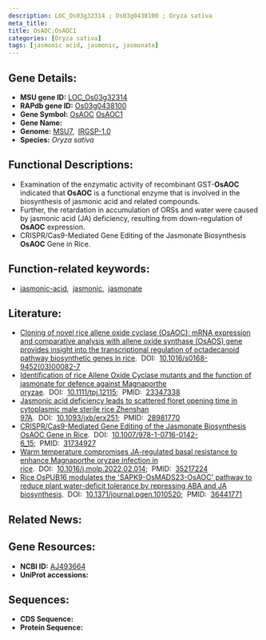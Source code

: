 ```yaml
---
description: LOC_Os03g32314 ; Os03g0438100 ; Oryza sativa
meta_title:
title: OsAOC;OsAOC1
categories: [Oryza sativa]
tags: [jasmonic acid, jasmonic, jasmonate]
---
```


## Gene Details:
- **MSU gene ID:** [LOC_Os03g32314](http://rice.uga.edu/cgi-bin/ORF_infopage.cgi?orf=LOC_Os03g32314)  
- **RAPdb gene ID:** [Os03g0438100](https://rapdb.dna.affrc.go.jp/locus/?name=Os03g0438100)  
- **Gene Symbol:** <u>OsAOC</u>&nbsp;<u>OsAOC1</u>
- **Gene Name:**
- **Genome:**  [MSU7](http://rice.uga.edu/),&nbsp;&nbsp;[IRGSP-1.0](https://rapdb.dna.affrc.go.jp/download/irgsp1.html)
- **Species:** *Oryza sativa*

## Functional Descriptions:
   - Examination of the enzymatic activity of recombinant GST-**OsAOC** indicated that **OsAOC** is a functional enzyme that is involved in the biosynthesis of jasmonic acid and related compounds.
   - Further, the retardation in accumulation of ORSs and water were caused by jasmonic acid (JA) deficiency, resulting from down-regulation of **OsAOC** expression.
   - CRISPR/Cas9-Mediated Gene Editing of the Jasmonate Biosynthesis **OsAOC** Gene in Rice.

## Function-related keywords:
   - [jasmonic-acid](/tags/jasmonic-acid/),&nbsp;&nbsp;[jasmonic](/tags/jasmonic/),&nbsp;&nbsp;[jasmonate](/tags/jasmonate/)

## Literature:
   - [Cloning of novel rice allene oxide cyclase (OsAOC): mRNA expression and comparative analysis with allene oxide synthase (OsAOS) gene provides insight into the transcriptional regulation of octadecanoid pathway biosynthetic genes in rice](https://www.doi.org/10.1016/s0168-9452(03)00082-7).&nbsp;&nbsp;DOI:&nbsp;&nbsp;[10.1016/s0168-9452(03)00082-7](https://www.doi.org/10.1016/s0168-9452(03)00082-7)
   - [Identification of rice Allene Oxide Cyclase mutants and the function of jasmonate for defence against Magnaporthe oryzae](https://www.doi.org/10.1111/tpj.12115).&nbsp;&nbsp;DOI:&nbsp;&nbsp;[10.1111/tpj.12115](https://www.doi.org/10.1111/tpj.12115);&nbsp;&nbsp;PMID:&nbsp;&nbsp;[23347338](https://pubmed.ncbi.nlm.nih.gov/23347338/)
   - [Jasmonic acid deficiency leads to scattered floret opening time in cytoplasmic male sterile rice Zhenshan 97A](https://www.doi.org/10.1093/jxb/erx251).&nbsp;&nbsp;DOI:&nbsp;&nbsp;[10.1093/jxb/erx251](https://www.doi.org/10.1093/jxb/erx251);&nbsp;&nbsp;PMID:&nbsp;&nbsp;[28981770](https://pubmed.ncbi.nlm.nih.gov/28981770/)
   - [CRISPR/Cas9-Mediated Gene Editing of the Jasmonate Biosynthesis OsAOC Gene in Rice](https://www.doi.org/10.1007/978-1-0716-0142-6_15).&nbsp;&nbsp;DOI:&nbsp;&nbsp;[10.1007/978-1-0716-0142-6_15](https://www.doi.org/10.1007/978-1-0716-0142-6_15);&nbsp;&nbsp;PMID:&nbsp;&nbsp;[31734927](https://pubmed.ncbi.nlm.nih.gov/31734927/)
   - [Warm temperature compromises JA-regulated basal resistance to enhance Magnaporthe oryzae infection in rice](https://www.doi.org/10.1016/j.molp.2022.02.014).&nbsp;&nbsp;DOI:&nbsp;&nbsp;[10.1016/j.molp.2022.02.014](https://www.doi.org/10.1016/j.molp.2022.02.014);&nbsp;&nbsp;PMID:&nbsp;&nbsp;[35217224](https://pubmed.ncbi.nlm.nih.gov/35217224/)
   - [Rice OsPUB16 modulates the 'SAPK9-OsMADS23-OsAOC' pathway to reduce plant water-deficit tolerance by repressing ABA and JA biosynthesis](https://www.doi.org/10.1371/journal.pgen.1010520).&nbsp;&nbsp;DOI:&nbsp;&nbsp;[10.1371/journal.pgen.1010520](https://www.doi.org/10.1371/journal.pgen.1010520);&nbsp;&nbsp;PMID:&nbsp;&nbsp;[36441771](https://pubmed.ncbi.nlm.nih.gov/36441771/)

## Related News:

## Gene Resources:
- **NCBI ID:**  [AJ493664](http://www.ncbi.nlm.nih.gov/nuccore/AJ493664)
- **UniProt accessions:** [](https://www.uniprot.org/uniprotkb//entry)

## Sequences:
- **CDS Sequence:**
- **Protein Sequence:**
